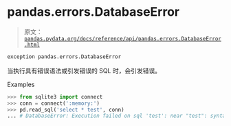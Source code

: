 # pandas.errors.DatabaseError

> 原文：[`pandas.pydata.org/docs/reference/api/pandas.errors.DatabaseError.html`](https://pandas.pydata.org/docs/reference/api/pandas.errors.DatabaseError.html)

```py
exception pandas.errors.DatabaseError
```

当执行具有错误语法或引发错误的 SQL 时，会引发错误。

Examples

```py
>>> from sqlite3 import connect
>>> conn = connect(':memory:')
>>> pd.read_sql('select * test', conn) 
... # DatabaseError: Execution failed on sql 'test': near "test": syntax error 
```
